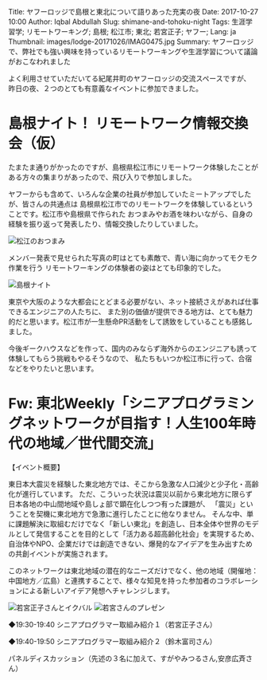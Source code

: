 Title: ヤフーロッジで島根と東北について語りあった充実の夜
Date: 2017-10-27 10:00
Author: Iqbal Abdullah
Slug: shimane-and-tohoku-night
Tags: 生涯学習学; リモートワーキング; 島根; 松江市; 東北; 若宮正子; ヤフー; 
Lang: ja
Thumbnail: images/lodge-20171026/IMAG0475.jpg
Summary: ヤフーロッジで、弊社でも強い興味を持っているリモートワーキングや生涯学習について議論がおこなわれました

よく利用させていただいてる紀尾井町のヤフーロッジの交流スペースですが、
昨日の夜、２つのとても有意義なイベントに参加できました。

# 島根ナイト！ リモートワーク情報交換会（仮）

たまたま通りがかったのですが、島根県松江市にリモートワーク体験したことがある方々の集まりがあったので、飛び入りで参加しました。
 
ヤフーからも含めて、いろんな企業の社員が参加していたミートアップでしたが、皆さんの共通点は
島根県松江市でのリモートワークを体験しているということです。松江市や島根県で作られた
おつまみやお酒を味わいながら、自身の経験を振り返って発表したり、情報交換したりしていました。
 
![松江のおつまみ]({filename}/images/lodge-20171026/IMAG0474.jpg)

メンバー発表で見せられた写真の町はとても素敵で、青い海に向かってモクモク作業を行う
リモートワーキングの体験者の姿はとても印象的でした。

![島根ナイト]({filename}/images/lodge-20171026/IMAG0475.jpg)

東京や大阪のような大都会にとどまる必要がない、ネット接続さえがあれば仕事できるエンジニアの人たちに、
また別の価値が提供できる地方は、とても魅力的だと思います。松江市が一生懸命PR活動をして誘致をしていることも感銘しました。

今後ギークハウスなどを作って、国内のみならず海外からのエンジニアも誘って体験してもらう挑戦もやるそうなので、
私たちもいつか松江市に行って、合宿などをやりたいと思います。
 
# Fw: 東北Weekly「シニアプログラミングネットワークが目指す！人生100年時代の地域／世代間交流」

【イベント概要】

東日本大震災を経験した東北地方では、そこから急激な人口減少と少子化・高齢化が進行しています。
ただ、こういった状況は震災以前から東北地方に限らず日本各地の中山間地域や島しょ部で顕在化しつつ有った課題が、
「震災」ということを契機に東北地方で急激に進行したことに他なりません。
そんな中、単に課題解決に取組むだけでなく「新しい東北」を創造し、日本全体や世界のモデルとして発信することを目的として「活力ある超高齢化社会」を実現するため、
自治体やNPO、企業だけでは創造できない、爆発的なアイデアを生み出すための共創イベントが実施されます。

このネットワークは東北地域の潜在的なニーズだけでなく、他の地域（開催地：中国地方／広島）と連携することで、様々な知見を持った参加者のコラボレーションによる新しいアイデア発想へチャレンジします。


![若宮正子さんとイクバル]({filename}/images/lodge-20171026/IMAG0477.jpg)
![若宮さんのプレゼン]({filename}/images/lodge-20171026/IMAG0476.jpg)


◆19:30-19:40 シニアプログラマー取組み紹介１（若宮正子さん）

◆19:40-19:50 シニアプログラマー取組み紹介２（鈴木富司さん）

パネルディスカッション（先述の３名に加えて、すがやみつるさん,安彦広斉さん）

